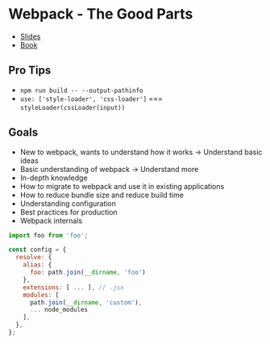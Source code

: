 # Webpack - The Good Parts

* [Slides](https://presentations.survivejs.com/webpack-the-good-parts/)
* [Book](https://survivejs.com/webpack/)

## Pro Tips

* `npm run build -- --output-pathinfo`
* `use: ['style-loader', 'css-loader']` === `styleLoader(cssLoader(input))`

## Goals

* New to webpack, wants to understand how it works -> Understand basic ideas
* Basic understanding of webpack -> Understand more
* In-depth knowledge
* How to migrate to webpack and use it in existing applications
* How to reduce bundle size and reduce build time
* Understanding configuration
* Best practices for production
* Webpack internals

```javascript
import foo from 'foo';

```

```javascript
const config = {
  resolve: {
    alias: {
      foo: path.join(__dirname, 'foo')
    },
    extensions: [ ... ], // .jsx
    modules: [
      path.join(__dirname, 'custom'),
      ... node_modules
    ],
  },
};
```
